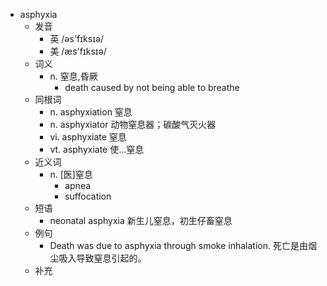 - asphyxia
  - 发音
    - 英 /əs'fɪksɪə/
    - 美 /æs'fɪksɪə/
  - 词义
    - n. 窒息,昏厥
      - death caused by not being able to breathe
  - 同根词
    - n. asphyxiation 窒息
    - n. asphyxiator 动物窒息器；碳酸气灭火器
    - vi. asphyxiate 窒息
    - vt. asphyxiate 使…窒息
  - 近义词
    - n. [医]窒息
      - apnea
      - suffocation
  - 短语
    - neonatal asphyxia 新生儿窒息，初生仔畜窒息
  - 例句
    - Death was due to asphyxia through smoke inhalation. 死亡是由烟尘吸入导致窒息引起的。
  - 补充